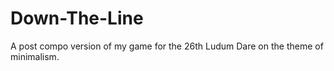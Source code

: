 Down-The-Line
=============

A post compo version of my game for the 26th Ludum Dare on the theme of minimalism.
